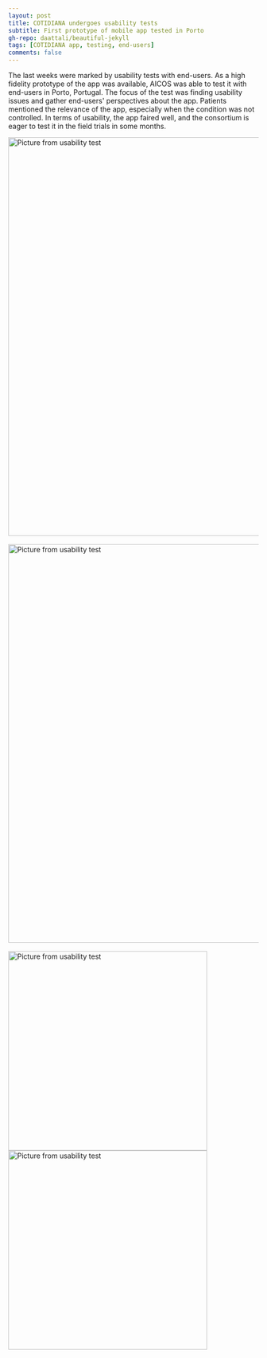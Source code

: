 ```yaml
---
layout: post
title: COTIDIANA undergoes usability tests
subtitle: First prototype of mobile app tested in Porto
gh-repo: daattali/beautiful-jekyll
tags: [COTIDIANA app, testing, end-users]
comments: false
---
```


The last weeks were marked by usability tests with end-users. As a high fidelity prototype of the app was available, AICOS was able to test it with end-users in Porto, Portugal. The focus of the test was finding usability issues and gather end-users' perspectives about the app. Patients mentioned the relevance of the app, especially when the condition was not controlled. In terms of usability, the app faired well, and the consortium is eager to test it in the field trials in some months.

<div class="row">
		<img src="{{site.baseurl}}/assets/img/usability-test-1.jpg" alt="Picture from usability test" width="800"/>
</div><br/>

<div class="row">
		<img src="{{site.baseurl}}/assets/img/usability-test-2.jpg" alt="Picture from usability test" width="800"/>
</div><br/>


<div class="row">
	<div class="col">
		<img src="{{site.baseurl}}/assets/img/usability-test-3.jpg" alt="Picture from usability test" width="400"/>
	</div>
	<div class="col">
		<img src="{{site.baseurl}}/assets/img/usability-test-4.jpg" alt="Picture from usability test" width="400"/>
</div>
<br/>